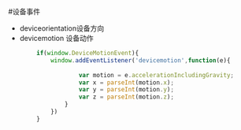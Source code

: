 #设备事件
* deviceorientation设备方向
* devicemotion 设备动作

```javascript
		if(window.DeviceMotionEvent){
			window.addEventListener('devicemotion',function(e){
		
					var motion = e.accelerationIncludingGravity;
					var x = parseInt(motion.x);
					var y = parseInt(motion.y);
					var z = parseInt(motion.z);
				}
			})
		} 
